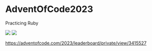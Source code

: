# AdventOfCode2023
Practicing Ruby

![](https://img.shields.io/badge/stars%20⭐-10-yellow)
![](https://img.shields.io/badge/days%20completed-5-red)

https://adventofcode.com/2023/leaderboard/private/view/3415527
